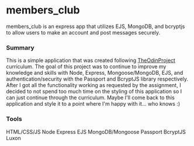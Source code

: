 # members_club

members_club is an express app that utilizes EJS, MongoDB, and bcryptjs to allow users to make an account and post messages securely.

### Summary

This is a simple application that was created following [TheOdinProject](https://www.theodinproject.com/lessons/nodejs-members-only) curriculum. The goal of this project was to continue to improve my knowledge and skills with Node, Express, Mongoose/MongoDB, EJS, and authentication/security with the Passport and BcryptJS library respectively. After I got all the functionality working as requested by the assignment, I decided to not spend too much time on the styling of this application so I can just continue through the curriculum. Maybe I'll come back to this application and style it to a point where I'm happy with it... who knows :)

### Tools

HTML/CSS/JS
Node
Express
EJS
MongoDB/Mongoose
Passport
BcryptJS
Luxon
